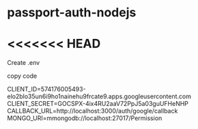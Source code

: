 # passport-auth-nodejs
<<<<<<< HEAD
=======

Create .env


copy code 

CLIENT_ID=574176005493-elo2blo35un6i9ho1nainehu9frcate9.apps.googleusercontent.com
CLIENT_SECRET=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
CALLBACK_URL=http://localhost:3000/auth/google/callback
MONGO_URI=mmongodb://localhost:27017/Permission